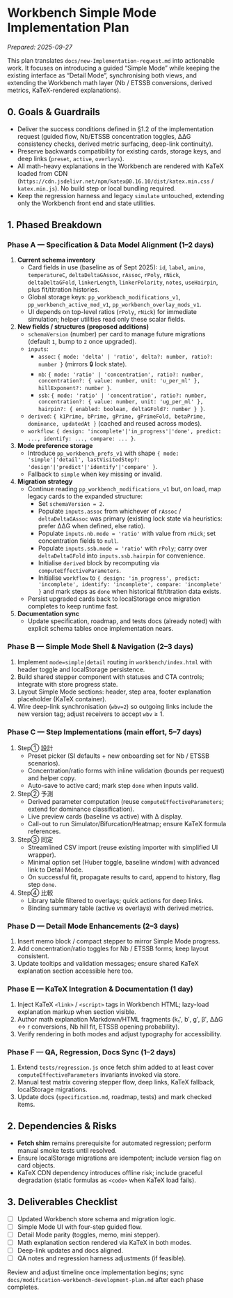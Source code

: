 # Workbench Simple Mode Implementation Plan

_Prepared: 2025-09-27_

This plan translates `docs/new-Implementation-request.md` into actionable work. It focuses on introducing a guided “Simple Mode” while keeping the existing interface as “Detail Mode”, synchronising both views, and extending the Workbench math layer (Nb / ETSSB conversions, derived metrics, KaTeX-rendered explanations).

## 0. Goals & Guardrails
- Deliver the success conditions defined in §1.2 of the implementation request (guided flow, Nb/ETSSB concentration toggles, ΔΔG consistency checks, derived metric surfacing, deep-link continuity).
- Preserve backwards compatibility for existing cards, storage keys, and deep links (`preset`, `active`, `overlays`).
- All math-heavy explanations in the Workbench are rendered with KaTeX loaded from CDN (`https://cdn.jsdelivr.net/npm/katex@0.16.10/dist/katex.min.css` / `katex.min.js`). No build step or local bundling required.
- Keep the regression harness and legacy `simulate` untouched, extending only the Workbench front end and state utilities.

## 1. Phased Breakdown

### Phase A — Specification & Data Model Alignment (1–2 days)
1. **Current schema inventory**
   - Card fields in use (baseline as of Sept 2025):
     `id`, `label`, `amino`, `temperatureC`, `deltaDeltaGAssoc`, `rAssoc`, `rPoly`, `rNick`, `deltaDeltaGFold`, `linkerLength`, `linkerPolarity`, `notes`, `useHairpin`, plus fit/titration histories.
   - Global storage keys: `pp_workbench_modifications_v1`, `pp_workbench_active_mod_v1`, `pp_workbench_overlay_mods_v1`.
   - UI depends on top-level ratios (`rPoly`, `rNick`) for immediate simulation; helper utilities read only these scalar fields.
2. **New fields / structures (proposed additions)**
   - `schemaVersion` (number) per card to manage future migrations (default `1`, bump to `2` once upgraded).
   - `inputs`:
     - `assoc`: `{ mode: 'delta' | 'ratio', delta?: number, ratio?: number }` (mirrors 🔒 lock state).
     - `nb`: `{ mode: 'ratio' | 'concentration', ratio?: number, concentration?: { value: number, unit: 'u_per_ml' }, hillExponent?: number }`.
     - `ssb`: `{ mode: 'ratio' | 'concentration', ratio?: number, concentration?: { value: number, unit: 'ug_per_ml' }, hairpin?: { enabled: boolean, deltaGFold?: number } }`.
   - `derived`: `{ k1Prime, bPrime, gPrime, gPrimeFold, betaPrime, dominance, updatedAt }` (cached and reused across modes).
   - `workflow`: `{ design: 'incomplete'|'in_progress'|'done', predict: ..., identify: ..., compare: ... }`.
3. **Mode preference storage**
   - Introduce `pp_workbench_prefs_v1` with shape `{ mode: 'simple'|'detail', lastVisitedStep?: 'design'|'predict'|'identify'|'compare' }`.
   - Fallback to `simple` when key missing or invalid.
4. **Migration strategy**
   - Continue reading `pp_workbench_modifications_v1` but, on load, map legacy cards to the expanded structure:
     - Set `schemaVersion = 2`.
     - Populate `inputs.assoc` from whichever of `rAssoc` / `deltaDeltaGAssoc` was primary (existing lock state via heuristics: prefer ΔΔG when defined, else ratio).
     - Populate `inputs.nb.mode = 'ratio'` with value from `rNick`; set concentration fields to `null`.
     - Populate `inputs.ssb.mode = 'ratio'` with `rPoly`; carry over `deltaDeltaGFold` into `inputs.ssb.hairpin` for convenience.
     - Initialise `derived` block by recomputing via `computeEffectiveParameters`.
     - Initialise `workflow` to `{ design: 'in_progress', predict: 'incomplete', identify: 'incomplete', compare: 'incomplete' }` and mark steps as `done` when historical fit/titration data exists.
   - Persist upgraded cards back to localStorage once migration completes to keep runtime fast.
5. **Documentation sync**
   - Update specification, roadmap, and tests docs (already noted) with explicit schema tables once implementation nears.

### Phase B — Simple Mode Shell & Navigation (2–3 days)
1. Implement `mode=simple|detail` routing in `workbench/index.html` with header toggle and localStorage persistence.
2. Build shared stepper component with statuses and CTA controls; integrate with store progress state.
3. Layout Simple Mode sections: header, step area, footer explanation placeholder (KaTeX container).
4. Wire deep-link synchronisation (`wbv=2`) so outgoing links include the new version tag; adjust receivers to accept `wbv` ≥ 1.

### Phase C — Step Implementations (main effort, 5–7 days)
1. Step① 設計
   - Preset picker (SI defaults + new onboarding set for Nb / ETSSB scenarios).
   - Concentration/ratio forms with inline validation (bounds per request) and helper copy.
   - Auto-save to active card; mark step `done` when inputs valid.
2. Step② 予測
   - Derived parameter computation (reuse `computeEffectiveParameters`; extend for dominance classification).
   - Live preview cards (baseline vs active) with Δ display.
   - Call-out to run Simulator/Bifurcation/Heatmap; ensure KaTeX formula references.
3. Step③ 同定
   - Streamlined CSV import (reuse existing importer with simplified UI wrapper).
   - Minimal option set (Huber toggle, baseline window) with advanced link to Detail Mode.
   - On successful fit, propagate results to card, append to history, flag step `done`.
4. Step④ 比較
   - Library table filtered to overlays; quick actions for deep links.
   - Binding summary table (active vs overlays) with derived metrics.

### Phase D — Detail Mode Enhancements (2–3 days)
1. Insert memo block / compact stepper to mirror Simple Mode progress.
2. Add concentration/ratio toggles for Nb / ETSSB forms; keep layout consistent.
3. Update tooltips and validation messages; ensure shared KaTeX explanation section accessible here too.

### Phase E — KaTeX Integration & Documentation (1 day)
1. Inject KaTeX `<link>` / `<script>` tags in Workbench HTML; lazy-load explanation markup when section visible.
2. Author math explanation Markdown/HTML fragments (k₁′, b′, g′, β′, ΔΔG ↔ r conversions, Nb hill fit, ETSSB opening probability).
3. Verify rendering in both modes and adjust typography for accessibility.

### Phase F — QA, Regression, Docs Sync (1–2 days)
1. Extend `tests/regression.js` once fetch shim added to at least cover `computeEffectiveParameters` invariants invoked via store.
2. Manual test matrix covering stepper flow, deep links, KaTeX fallback, localStorage migrations.
3. Update docs (`specification.md`, roadmap, tests) and mark checked items.

## 2. Dependencies & Risks
- **Fetch shim** remains prerequisite for automated regression; perform manual smoke tests until resolved.
- Ensure localStorage migrations are idempotent; include version flag on card objects.
- KaTeX CDN dependency introduces offline risk; include graceful degradation (static formulas as `<code>` when KaTeX load fails).

## 3. Deliverables Checklist
- [ ] Updated Workbench store schema and migration logic.
- [ ] Simple Mode UI with four-step guided flow.
- [ ] Detail Mode parity (toggles, memo, mini stepper).
- [ ] Math explanation section rendered via KaTeX in both modes.
- [ ] Deep-link updates and docs aligned.
- [ ] QA notes and regression harness adjustments (if feasible).

Review and adjust timeline once implementation begins; sync `docs/modification-workbench-development-plan.md` after each phase completes.

